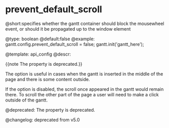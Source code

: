 prevent_default_scroll
=============
@short:specifies whether the gantt container should block the mousewheel event, or should it be propagated up to the window element

@type: boolean
@default:false
@example:
gantt.config.prevent_default_scroll = false;
gantt.init('gantt_here');

@template:	api_config
@descr:

{{note The property is deprecated.}}

The option is useful in cases when the gantt is inserted in the middle of the page and there is some content outside.

If the option is disabled, the scroll once appeared in the gantt would remain there.
To scroll the other part of the page a user will need to make a click outside of the gantt.


@deprecated: The property is deprecated.

@changelog: deprecated from v5.0
